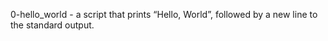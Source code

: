 0-hello_world -  a script that prints “Hello, World”, followed by a new line to the standard output.

